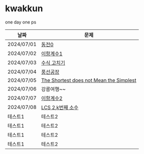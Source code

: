 # kwakkun

one day one ps

| 날짜         | 문제                                                                                            |
|------------|-----------------------------------------------------------------------------------------------|
| 2024/07/01 | [동전0](https://www.acmicpc.net/problem/11047)                                                  | 
| 2024/07/02 | [이항계수1](https://www.acmicpc.net/problem/11050)                                                | 
| 2024/07/03 | [수식 고치기](https://www.acmicpc.net/problem/31835)                                               | 
| 2024/07/04 | [풍선공장](https://www.acmicpc.net/problem/15810)                                                 | 
| 2024/07/05 | [The Shortest does not Mean the Simplest](https://www.acmicpc.net/problem/11819)              | 
| 2024/07/06 | 강릉여행~~                                                                                        | 
| 2024/07/07 | [이항계수2](https://www.acmicpc.net/problem/11051)                                                | 
| 2024/07/08 | [LCS 2](https://www.acmicpc.net/problem/9252),[k번째 소수](https://www.acmicpc.net/problem/15965) | 
| 테스트1       | 테스트2                                                                                          | 
| 테스트1       | 테스트2                                                                                          | 
| 테스트1       | 테스트2                                                                                          | 
| 테스트1       | 테스트2                                                                                          | 